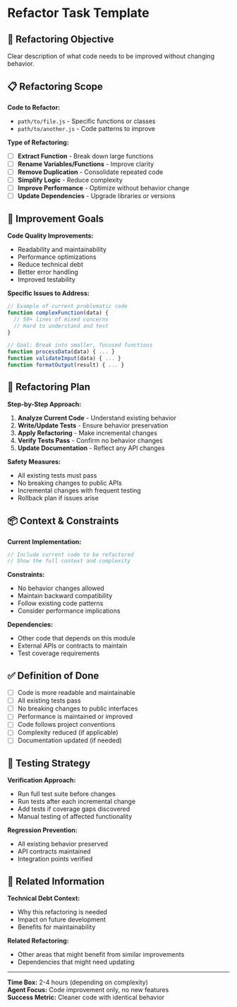 # Refactor Task Template

## 🔧 Refactoring Objective
Clear description of what code needs to be improved without changing behavior.

## 📋 Refactoring Scope
**Code to Refactor:**
- `path/to/file.js` - Specific functions or classes
- `path/to/another.js` - Code patterns to improve

**Type of Refactoring:**
- [ ] **Extract Function** - Break down large functions
- [ ] **Rename Variables/Functions** - Improve clarity
- [ ] **Remove Duplication** - Consolidate repeated code
- [ ] **Simplify Logic** - Reduce complexity
- [ ] **Improve Performance** - Optimize without behavior change
- [ ] **Update Dependencies** - Upgrade libraries or versions

## 🎯 Improvement Goals
**Code Quality Improvements:**
- Readability and maintainability
- Performance optimizations
- Reduce technical debt
- Better error handling
- Improved testability

**Specific Issues to Address:**
```javascript
// Example of current problematic code
function complexFunction(data) {
  // 50+ lines of mixed concerns
  // Hard to understand and test
}

// Goal: Break into smaller, focused functions
function processData(data) { ... }
function validateInput(data) { ... }
function formatOutput(result) { ... }
```

## 🔧 Refactoring Plan
**Step-by-Step Approach:**
1. **Analyze Current Code** - Understand existing behavior
2. **Write/Update Tests** - Ensure behavior preservation
3. **Apply Refactoring** - Make incremental changes
4. **Verify Tests Pass** - Confirm no behavior changes
5. **Update Documentation** - Reflect any API changes

**Safety Measures:**
- All existing tests must pass
- No breaking changes to public APIs
- Incremental changes with frequent testing
- Rollback plan if issues arise

## 📦 Context & Constraints
**Current Implementation:**
```javascript
// Include current code to be refactored
// Show the full context and complexity
```

**Constraints:**
- No behavior changes allowed
- Maintain backward compatibility
- Follow existing code patterns
- Consider performance implications

**Dependencies:**
- Other code that depends on this module
- External APIs or contracts to maintain
- Test coverage requirements

## ✅ Definition of Done
- [ ] Code is more readable and maintainable
- [ ] All existing tests pass
- [ ] No breaking changes to public interfaces
- [ ] Performance is maintained or improved
- [ ] Code follows project conventions
- [ ] Complexity reduced (if applicable)
- [ ] Documentation updated (if needed)

## 🧪 Testing Strategy
**Verification Approach:**
- Run full test suite before changes
- Run tests after each incremental change
- Add tests if coverage gaps discovered
- Manual testing of affected functionality

**Regression Prevention:**
- All existing behavior preserved
- API contracts maintained
- Integration points verified

## 🔗 Related Information
**Technical Debt Context:**
- Why this refactoring is needed
- Impact on future development
- Benefits for maintainability

**Related Refactoring:**
- Other areas that might benefit from similar improvements
- Dependencies that might need updating

---
**Time Box:** 2-4 hours (depending on complexity)  
**Agent Focus:** Code improvement only, no new features  
**Success Metric:** Cleaner code with identical behavior
